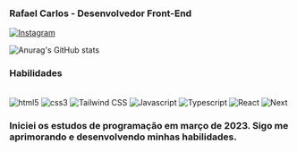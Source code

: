 ### Rafael Carlos - Desenvolvedor Front-End

[![Instagram](https://img.shields.io/badge/Instagram-E4405F?style=for-the-badge&logo=instagram&logoColor=white)](https://www.instagram.com/rafael_carlosoficial/)

![Anurag's GitHub stats](https://github-readme-stats.vercel.app/api?username=rafaelcarlosoficial&show_icons=true&theme=tokyonight)

### Habilidades

<div style="display: inline_block"><br/>
    <img aling='center' alt="html5" src="https://img.shields.io/badge/HTML5-E34F26?style=for-the-badge&logo=html5&logoColor=white">
    <img aling='center' alt="css3" src="https://img.shields.io/badge/CSS3-1572B6?style=for-the-badge&logo=css3&logoColor=white">
     <img aling='center' alt="Tailwind CSS" src="https://img.shields.io/badge/Tailwind_CSS-38B2AC?style=for-the-badge&logo=tailwind-css&logoColor=white">
    <img aling='center' alt="Javascript" src="https://img.shields.io/badge/JavaScript-F7DF1E?style=for-the-badge&logo=javascript&logoColor=black">
    <img aling='center' alt="Typescript" src="https://img.shields.io/badge/typescript-%23007ACC.svg?style=for-the-badge&logo=typescript&logoColor=white">
    <img aling='center' alt="React" src="https://img.shields.io/badge/React-20232A?style=for-the-badge&logo=react&logoColor=61DAFB">
    <img aling='center' alt="Next" src="https://img.shields.io/badge/Next-black?style=for-the-badge&logo=next.js&logoColor=whitee">
    <br/>
</div>


### Iniciei os estudos de programação em março de 2023. Sigo me aprimorando e desenvolvendo minhas habilidades.

